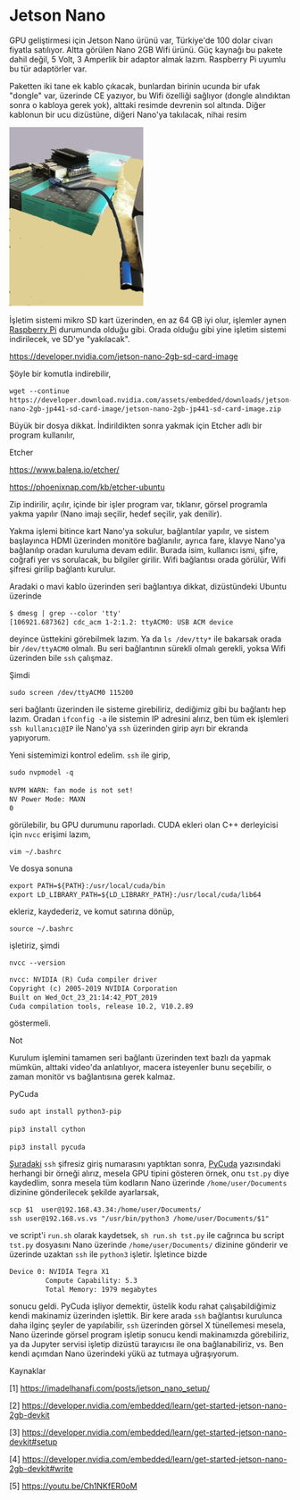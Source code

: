 # Jetson Nano

GPU geliştirmesi için Jetson Nano ürünü var, Türkiye'de 100 dolar
civarı fiyatla satılıyor. Altta görülen Nano 2GB Wifi ürünü. Güç
kaynağı bu pakete dahil değil, 5 Volt, 3 Amperlik bir adaptor almak
lazım. Raspberry Pi uyumlu bu tür adaptörler var.

Paketten iki tane ek kablo çıkacak, bunlardan birinin ucunda bir ufak
"dongle" var, üzerinde CE yazıyor, bu Wifi özelliği sağlıyor (dongle
alındıktan sonra o kabloya gerek yok), alttaki resimde devrenin sol
altında. Diğer kablonun bir ucu dizüstüne, diğeri Nano'ya takılacak,
nihai resim

<img width="240" src="nano.jpg"/>

İşletim sistemi mikro SD kart üzerinden, en az 64 GB iyi olur,
işlemler aynen [Raspberry Pi](../07/raspberrypi.md) durumunda olduğu
gibi. Orada olduğu gibi yine işletim sistemi indirilecek, ve SD'ye
"yakılacak".

https://developer.nvidia.com/jetson-nano-2gb-sd-card-image

Şöyle bir komutla indirebilir,

```
wget --continue https://developer.download.nvidia.com/assets/embedded/downloads/jetson-nano-2gb-jp441-sd-card-image/jetson-nano-2gb-jp441-sd-card-image.zip
```

Büyük bir dosya dikkat. İndirildikten sonra yakmak için Etcher adlı
bir program kullanılır,

Etcher

https://www.balena.io/etcher/

https://phoenixnap.com/kb/etcher-ubuntu

Zip indirilir, açılır, içinde bir işler program var, tıklanır, görsel
programla yakma yapılır (Nano imajı seçilir, hedef seçilir, yak
denilir).

Yakma işlemi bitince kart Nano'ya sokulur, bağlantılar yapılır, ve
sistem başlayınca HDMI üzerinden monitöre bağlanılır, ayrıca fare,
klavye Nano'ya bağlanılıp oradan kuruluma devam edilir. Burada isim,
kullanıcı ismi, şifre, coğrafi yer vs sorulacak, bu bilgiler
girilir. Wifi bağlantısı orada görülür, Wifi şifresi girilip bağlantı
kurulur.

Aradaki o mavi kablo üzerinden seri bağlantıya dikkat, dizüstündeki
Ubuntu üzerinde

```
$ dmesg | grep --color 'tty'
[106921.687362] cdc_acm 1-2:1.2: ttyACM0: USB ACM device
```

deyince üsttekini görebilmek lazım.  Ya da `ls /dev/tty*` ile bakarsak
orada bir `/dev/ttyACM0` olmalı. Bu seri bağlantının sürekli olmalı
gerekli, yoksa Wifi üzerinden bile `ssh` çalışmaz.

Şimdi 


```
sudo screen /dev/ttyACM0 115200
```

seri bağlantı üzerinden ile sisteme girebiliriz, dediğimiz gibi bu
bağlantı hep lazım. Oradan `ifconfig -a` ile sistemin IP adresini
alırız, ben tüm ek işlemleri `ssh kullanıcı@IP` ile Nano'ya `ssh`
üzerinden girip ayrı bir ekranda yapıyorum.

Yeni sistemimizi kontrol edelim. `ssh` ile girip,

```
sudo nvpmodel -q

NVPM WARN: fan mode is not set!
NV Power Mode: MAXN
0
```

görülebilir, bu GPU durumunu raporladı. CUDA ekleri olan C++
derleyicisi için `nvcc` erişimi lazım,


```
vim ~/.bashrc
```

Ve dosya sonuna

```
export PATH=${PATH}:/usr/local/cuda/bin
export LD_LIBRARY_PATH=${LD_LIBRARY_PATH}:/usr/local/cuda/lib64
```

ekleriz, kaydederiz, ve komut satırına dönüp,

```
source ~/.bashrc
```

işletiriz, şimdi 

```
nvcc --version
```

```
nvcc: NVIDIA (R) Cuda compiler driver
Copyright (c) 2005-2019 NVIDIA Corporation
Built on Wed_Oct_23_21:14:42_PDT_2019
Cuda compilation tools, release 10.2, V10.2.89
```

göstermeli.

Not

Kurulum işlemini tamamen seri bağlantı üzerinden text bazlı da yapmak
mümkün, alttaki video'da anlatılıyor, macera isteyenler bunu
seçebilir, o zaman monitör vs bağlantısına gerek kalmaz.

PyCuda


```
sudo apt install python3-pip

pip3 install cython

pip3 install pycuda
```

[Şuradaki](../../2005/10/bir-makinaya-ssh-ile-sifresiz-giris.md) `ssh`
şifresiz giriş numarasını yaptıktan sonra,
[PyCuda](gpu-cuda-pycuda.md) yazısındaki herhangi bir örneği alırız,
mesela GPU tipini gösteren örnek, onu `tst.py` diye kaydedlim, sonra
mesela tüm kodların Nano üzerinde `/home/user/Documents` dizinine
gönderilecek şekilde ayarlarsak, 

```
scp $1  user@192.168.43.34:/home/user/Documents/
ssh user@192.168.vs.vs "/usr/bin/python3 /home/user/Documents/$1"
```

ve script'i `run.sh` olarak kaydetsek, `sh run.sh tst.py` ile cağrınca
bu script `tst.py` dosyasını Nano üzerinde `/home/user/Documents/`
dizinine gönderir ve üzerinde uzaktan `ssh` ile `python3`
işletir. İşletince bizde

```
Device 0: NVIDIA Tegra X1
         Compute Capability: 5.3
         Total Memory: 1979 megabytes
```

sonucu geldi. PyCuda işliyor demektir, üstelik kodu rahat
çalışabildiğimiz kendi makinamiz üzerinden işlettik. Bir kere arada
`ssh` bağlantısı kurulunca daha ilginç şeyler de yapılabilir, `ssh`
üzerinden görsel X tünellemesi mesela, Nano üzerinde görsel program
işletip sonucu kendi makinamızda görebiliriz, ya da Jupyter servisi
işletip dizüstü tarayıcısı ile ona bağlanabiliriz, vs. Ben kendi
açımdan Nano üzerindeki yükü az tutmaya uğraşıyorum.

Kaynaklar

[1] https://imadelhanafi.com/posts/jetson_nano_setup/

[2] https://developer.nvidia.com/embedded/learn/get-started-jetson-nano-2gb-devkit

[3] https://developer.nvidia.com/embedded/learn/get-started-jetson-nano-devkit#setup

[4] https://developer.nvidia.com/embedded/learn/get-started-jetson-nano-2gb-devkit#write

[5] https://youtu.be/Ch1NKfER0oM



